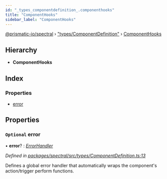 ```yaml
---
id: "_types_componentdefinition_.componenthooks"
title: "ComponentHooks"
sidebar_label: "ComponentHooks"
---
```


[@prismatic-io/spectral](../index.md) › ["types/ComponentDefinition"](../modules/_types_componentdefinition_.md) › [ComponentHooks](_types_componentdefinition_.componenthooks.md)

## Hierarchy

* **ComponentHooks**

## Index

### Properties

* [error](_types_componentdefinition_.componenthooks.md#optional-error)

## Properties

### `Optional` error

• **error**? : *[ErrorHandler](../modules/_types_componentdefinition_.md#errorhandler)*

*Defined in [packages/spectral/src/types/ComponentDefinition.ts:13](https://github.com/prismatic-io/spectral/blob/v7.6.2/packages/spectral/src/types/ComponentDefinition.ts#L13)*

Defines a global error handler that automatically wraps the component's action/trigger perform functions.
